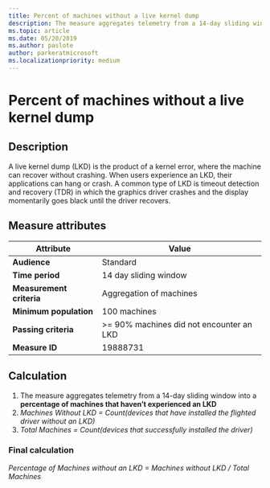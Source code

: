 ```yaml
---
title: Percent of machines without a live kernel dump
description: The measure aggregates telemetry from a 14-day sliding window into a percentage of machines that haven’t experienced a live kernel dump
ms.topic: article
ms.date: 05/20/2019
ms.author: paslote
author: parkeratmicrosoft
ms.localizationpriority: medium
---
```


# Percent of machines without a live kernel dump

## Description

A live kernel dump (LKD) is the product of a kernel error, where the machine can recover without crashing. When users experience an LKD, their applications can hang or crash. A common type of LKD is timeout detection and recovery (TDR) in which the graphics driver crashes and the display momentarily goes black until the driver recovers.

## Measure attributes

|Attribute|Value|
|----|----|
|**Audience**|Standard|
|**Time period**|14 day sliding window|
|**Measurement criteria**|Aggregation of machines|
|**Minimum population**|100 machines|
|**Passing criteria**|>= 90% machines did not encounter an LKD|
|**Measure ID**|19888731|

## Calculation

1. The measure aggregates telemetry from a 14-day sliding window into a **percentage of machines that haven’t experienced an LKD**
2. *Machines Without LKD = Count(devices that have installed the flighted driver without an LKD)*
3. *Total Machines = Count(devices that successfully installed the driver)*

### Final calculation

*Percentage of Machines without an LKD = Machines without LKD / Total Machines*

